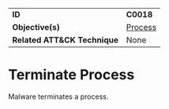 |||
|---|---|
|**ID**|**C0018**|
|**Objective(s)**|[Process](../process)|
|**Related ATT&CK Technique**|None|


Terminate Process
=================
Malware terminates a process.
